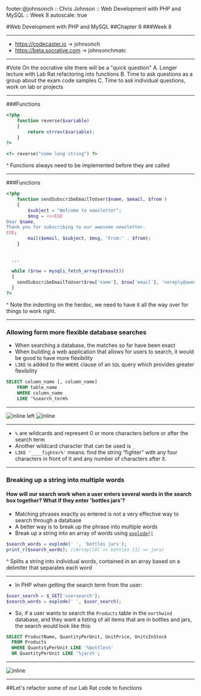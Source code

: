 footer:@johnsonch :: Chris Johnson :: Web Development with PHP and MySQL :: Week 8
autoscale: true

#Web Development with PHP and MySQL
##Chapter 9
###Week 8

---
* https://codecaster.io -> johnsonch
* https://beta.socrative.com -> johnsonchmatc

---
#Vote
On the socrative site there will be a "quick question"
  A. Longer lecture with Lab Rat refactoring into functions
  B. Time to ask questions as a group about the exam code samples
  C. Time to ask individual questions, work on lab or projects

---
###Functions

```php
<?php
    function reverse($variable)
    {
        return strrev($variable);
    }
?>

<?= reverse("some long string") ?>
```

^ Functions always need to be implemented before they are called

---
###Functions

```php
<?php
    function sendSubscribeEmailToUser($name, $email, $from )
    {
        $subject = "Welcome to newsletter";
        $msg = <<<EOD
Dear $name,
Thank you for subscribing to our awesome newsletter.
EOD;
        mail($email, $subject, $msg, 'From:' . $from);
    }


  ...

  while ($row = mysqli_fetch_array($result))
  {
    sendSubscribeEmailToUser($row['name'], $row['email'], 'noreply@awesomeco.com');
  }
?>
```

^ Note the indenting on the herdoc, we need to have it all the way over for things to work right.

---
### Allowing form more flexible database searches

* When searching a database, the matches so far have been exact
* When building a web application that allows for users to search, it would be good to have more flexibility
* ```LIKE``` is added to the ```WHERE``` clause of an ```SQL``` query which provides greater flexibility

~~~sql
SELECT column_name [, column_name] 
	FROM table_name 
	WHERE column_name 
	LIKE ‘%search_term%
~~~

---

![inline left](http://flibbertigiblets.com/phpWebDevMySQL/images/SQL-LIKE-01.png)
![inline](http://flibbertigiblets.com/phpWebDevMySQL/images/SQL-LIKE-02.png)

---

* ```%``` are wildcards and represent 0 or more characters before or after the search term
* Another wildcard character that can be used is ```_``` 
* ```LIKE '____fighter%'``` means: find the string “fighter” with any four characters in front of it and any number of characters after it.


---

### Breaking up a string into multiple words

#### How will our search work when a user enters several words in the search box together? What if they enter 'bottles jars'?

* Matching phrases exactly as entered is not a very effective way to search through a database
* A better way is to break up the phrase into multiple words
* Break up a string into an array of words using [`explode()`](http://php.net/manual/en/function.explode.php)
    
   
~~~php
$search_words = explode(' ', 'bottles jars'); 
print_r($search_words); //Array([0] => bottles [1] => jars)
~~~

^ Splits a string into individual words, contained in an array based on a delimiter that separates each word

---

* In PHP when getting the search term from the user:

~~~php
$user_search = $_GET['usersearch']; 
$search_words = explode(' ', $user_search);
~~~

* So, if a user wants to search the `Products` table in the `northwind` database, and they want a listing of all items that are in bottles and jars, the search would look like this:

~~~sql
SELECT ProductName, QuantityPerUnit, UnitPrice, UnitsInStock 
  FROM Products
  WHERE QuantityPerUnit LIKE '%bottles%'
  OR QuantityPerUnit LIKE '%jars%';
~~~

---
![inline](http://flibbertigiblets.com/phpWebDevMySQL/images/SQL-LIKE-OR-01.png)

---
##Let's refactor some of our Lab Rat code to functions


